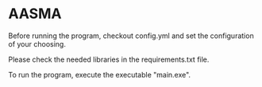 # AASMA

Before running the program, checkout config.yml and set the configuration of your choosing.

Please check the needed libraries in the requirements.txt file.

To run the program, execute the executable "main.exe".
